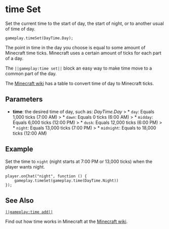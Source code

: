 # time Set

Set the current time to the start of day, the start of night, or to another usual of time of day.

```sig
gameplay.timeSet(DayTime.Day);
```

The point in time in the day you choose is equal to some amount of Minecraft time ticks. Minecraft uses a certain amount of ticks for each part of a day.

The `||gameplay:time set||` block an easy way to make time move to a common part of the day.

The [Minecraft wiki](http://minecraft.gamepedia.com/Day-night_cycle#24-hour_Minecraft_day) has a table to convert time of day to Minecraft ticks.

## Parameters

* **time**: the desired time of day, such as: *DayTime.Day* > * `day`: Equals 1,000 ticks (7:00 AM) > * `dawn`: Equals 0 ticks (6:00 AM) > * `midday`: Equals 6,000 ticks (12:00 PM) > * `dusk`: Equals 12,000 ticks (6:00 PM) > * `night`: Equals 13,000 ticks (7:00 PM) > * `midnight`: Equals to 18,000 ticks (12:00 AM)

## Example

Set the time to `night` (night starts at 7:00 PM or 13,000 ticks) when the player wants night.

```blocks
player.onChat("night", function () {
    gameplay.timeSet(gameplay.time(DayTime.Night))
});
```

## See Also

[`||gameplay:time add||`](/reference/gameplay/time-add)

Find out how time works in Minecraft at the [Minecraft wiki](http://minecraft.gamepedia.com/Day-night_cycle).